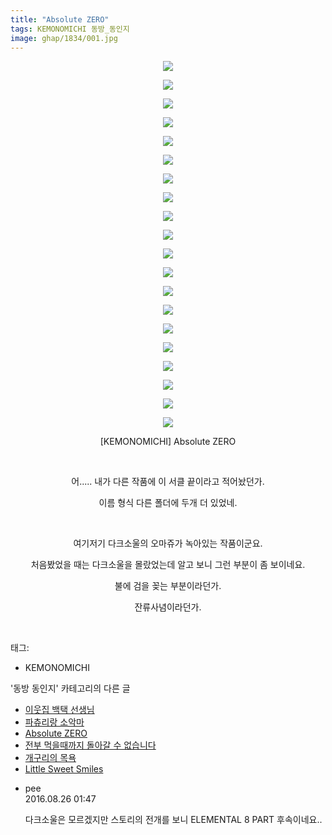 ```yaml
---
title: "Absolute ZERO"
tags: KEMONOMICHI 동방_동인지
image: ghap/1834/001.jpg
---
```

<div class="article">
<p style="text-align: center; clear: none; float: none;"><img src="{{ site.nasurl }}/ghap/1834/001.jpg"/></p>
<p style="text-align: center; clear: none; float: none;"><img src="{{ site.nasurl }}/ghap/1834/002.jpg"/></p>
<p style="text-align: center; clear: none; float: none;"><img src="{{ site.nasurl }}/ghap/1834/003.jpg"/></p>
<p style="text-align: center; clear: none; float: none;"><img src="{{ site.nasurl }}/ghap/1834/004.jpg"/></p>
<p style="text-align: center; clear: none; float: none;"><img src="{{ site.nasurl }}/ghap/1834/005.jpg"/></p>
<p style="text-align: center; clear: none; float: none;"><img src="{{ site.nasurl }}/ghap/1834/006.jpg"/></p>
<p style="text-align: center; clear: none; float: none;"><img src="{{ site.nasurl }}/ghap/1834/007.jpg"/></p>
<p style="text-align: center; clear: none; float: none;"><img src="{{ site.nasurl }}/ghap/1834/008.jpg"/></p>
<p style="text-align: center; clear: none; float: none;"><img src="{{ site.nasurl }}/ghap/1834/009.jpg"/></p>
<p style="text-align: center; clear: none; float: none;"><img src="{{ site.nasurl }}/ghap/1834/010.jpg"/></p>
<p style="text-align: center; clear: none; float: none;"><img src="{{ site.nasurl }}/ghap/1834/011.jpg"/></p>
<p style="text-align: center; clear: none; float: none;"><img src="{{ site.nasurl }}/ghap/1834/012.jpg"/></p>
<p style="text-align: center; clear: none; float: none;"><img src="{{ site.nasurl }}/ghap/1834/013.jpg"/></p>
<p style="text-align: center; clear: none; float: none;"><img src="{{ site.nasurl }}/ghap/1834/014.jpg"/></p>
<p style="text-align: center; clear: none; float: none;"><img src="{{ site.nasurl }}/ghap/1834/015.jpg"/></p>
<p style="text-align: center; clear: none; float: none;"><img src="{{ site.nasurl }}/ghap/1834/016.jpg"/></p>
<p style="text-align: center; clear: none; float: none;"><img src="{{ site.nasurl }}/ghap/1834/017.jpg"/></p>
<p style="text-align: center; clear: none; float: none;"><img src="{{ site.nasurl }}/ghap/1834/018.jpg"/></p>
<p style="text-align: center; clear: none; float: none;"><img src="{{ site.nasurl }}/ghap/1834/019.jpg"/></p>
<p style="text-align: center; clear: none; float: none;"><img src="{{ site.nasurl }}/ghap/1834/020.jpg"/></p>
<p style="text-align: center; clear: none; float: none;">[KEMONOMICHI] Absolute ZERO</p>
<p style="text-align: center; clear: none; float: none;"><br/></p>
<p style="text-align: center; clear: none; float: none;">어..... 내가 다른 작품에 이 서클 끝이라고 적어놨던가.</p>
<p style="text-align: center; clear: none; float: none;">이름 형식 다른 폴더에 두개 더 있었네.</p>
<p style="text-align: center; clear: none; float: none;"><br/></p>
<p style="text-align: center; clear: none; float: none;">여기저기 다크소울의 오마쥬가 녹아있는 작품이군요.</p>
<p style="text-align: center; clear: none; float: none;">처음봤었을 때는 다크소울을 몰랐었는데 알고 보니 그런 부분이 좀 보이네요.</p>
<p style="text-align: center; clear: none; float: none;">불에 검을 꽂는 부분이라던가.</p>
<p style="text-align: center; clear: none; float: none;">잔류사념이라던가.</p>
<p><br/></p>
</div><div class="tagTrail">
<p>태그: </p>
<ul>
<li>KEMONOMICHI</li>
</ul>
</div><div class="another">
<p>'동방 동인지' 카테고리의 다른 글</p>
<ul>
<li><a href="/2016-08-26-ghap_1837">이웃집 백택 선생님</a></li>
<li><a href="/2016-08-26-ghap_1835">파츄리랑 소악마</a></li>
<li><a href="/2016-08-25-ghap_1834">Absolute ZERO</a></li>
<li><a href="/2016-08-25-ghap_1826">전부 먹을때까지 돌아갈 수 없습니다</a></li>
<li><a href="/2016-08-25-ghap_1825">개구리의 목욕</a></li>
<li><a href="/2016-08-25-ghap_1824">Little Sweet Smiles</a></li>
</ul>
</div><div class="cb_module cb_fluid">
<div class="cb_wrt cb_profile">
<div class="comment">
<ul>
<li class="cb_thumb_off" id="comment14790486">
<div class="cb_comment_area">
<div class="cb_info_area">
<div class="cb_section">
<span class="cb_nick_name">pee</span>
</div>
<div class="cb_section">
<span class="cb_date">2016.08.26 01:47 </span>
</div>
</div>
<div class="cb_dsc_comment">
<p class="cb_dsc">
											다크소울은 모르겠지만 스토리의 전개를 보니 ELEMENTAL 8 PART 후속이네요..
										</p>
</div>
</div></li>
</ul>
</div>
</div><!-- commentList close -->
</div>
<br/>
<p id="refer"></p>
<br/>
